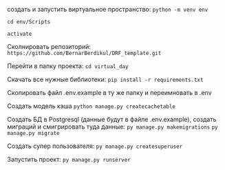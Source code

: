 создать и запустить виртуальное пространство:
`python -m venv env`

`cd env/Scripts`

`activate`

Сколнировать репозиторий: 
`https://github.com/BernarBerdikul/DRF_template.git`


Перейти в папку проекта:
`cd virtual_day`


Скачать все нужные библиотеки: 
`pip install -r requirements.txt`

Скопировать файл .env.example в ту же папку и переимновать в .env

Создать модель кэша 
`python manage.py createcachetable`

Создать БД в Postgresql (данные будут в файле .env.example), создать миграций и смигрировать туда данные:
`py manage.py makemigrations`
`py manage.py migrate`

Создать супер пользователя:
`py manage.py createsuperuser`

Запустить проект: 
`py manage.py runserver`
